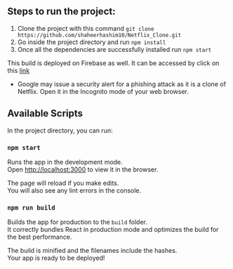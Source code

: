 ## Steps to run the project:
1. Clone the project with this command `git clone https://github.com/shaheerhashim10/Netflix_Clone.git`
2. Go inside the project directory and run `npm install`
3. Once all the dependencies are successfully installed run `npm start`

This build is deployed on Firebase as well. It can be accessed by click on this [link](https://netflix-build-fd9fd.web.app/)
- Google may issue a security alert for a phishing attack as it is a clone of Netflix. Open it in the Incognito mode of your web browser.

## Available Scripts

In the project directory, you can run:

### `npm start`

Runs the app in the development mode.<br />
Open [http://localhost:3000](http://localhost:3000) to view it in the browser.

The page will reload if you make edits.<br />
You will also see any lint errors in the console.


### `npm run build`

Builds the app for production to the `build` folder.<br />
It correctly bundles React in production mode and optimizes the build for the best performance.

The build is minified and the filenames include the hashes.<br />
Your app is ready to be deployed!
